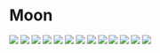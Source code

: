 # Moon
![](https://github.com/oumarhadrami/Moon/blob/master/1.jpeg)
![](https://github.com/oumarhadrami/Moon/blob/master/2.jpeg)
![](https://github.com/oumarhadrami/Moon/blob/master/3.jpeg)
![](https://github.com/oumarhadrami/Moon/blob/master/4.jpeg)
![](https://github.com/oumarhadrami/Moon/blob/master/5.jpeg)
![](https://github.com/oumarhadrami/Moon/blob/master/6.jpeg)
![](https://github.com/oumarhadrami/Moon/blob/master/7.jpeg)
![](https://github.com/oumarhadrami/Moon/blob/master/8.jpeg)
![](https://github.com/oumarhadrami/Moon/blob/master/9.jpeg)
![](https://github.com/oumarhadrami/Moon/blob/master/10.jpeg)
![](https://github.com/oumarhadrami/Moon/blob/master/11.jpeg)
![](https://github.com/oumarhadrami/Moon/blob/master/12.jpeg)
![](https://github.com/oumarhadrami/Moon/blob/master/13.jpeg)
